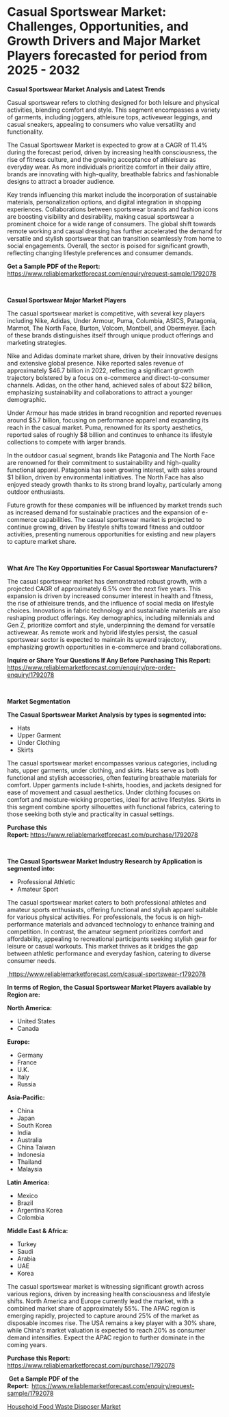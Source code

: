 <p><h1>Casual Sportswear Market: Challenges, Opportunities, and Growth Drivers and Major Market Players forecasted for period from 2025 - 2032</h1></p><p><strong>Casual Sportswear Market Analysis and Latest Trends</strong></p>
<p><p>Casual sportswear refers to clothing designed for both leisure and physical activities, blending comfort and style. This segment encompasses a variety of garments, including joggers, athleisure tops, activewear leggings, and casual sneakers, appealing to consumers who value versatility and functionality. </p><p>The Casual Sportswear Market is expected to grow at a CAGR of 11.4% during the forecast period, driven by increasing health consciousness, the rise of fitness culture, and the growing acceptance of athleisure as everyday wear. As more individuals prioritize comfort in their daily attire, brands are innovating with high-quality, breathable fabrics and fashionable designs to attract a broader audience. </p><p>Key trends influencing this market include the incorporation of sustainable materials, personalization options, and digital integration in shopping experiences. Collaborations between sportswear brands and fashion icons are boosting visibility and desirability, making casual sportswear a prominent choice for a wide range of consumers. The global shift towards remote working and casual dressing has further accelerated the demand for versatile and stylish sportswear that can transition seamlessly from home to social engagements. Overall, the sector is poised for significant growth, reflecting changing lifestyle preferences and consumer demands.</p></p>
<p><strong>Get a Sample PDF of the Report:&nbsp;</strong> <a href="https://www.reliablemarketforecast.com/enquiry/request-sample/1792078?utm_campaign=3176&utm_medium=2&utm_source=Github&utm_content=ia&utm_term=05042025&utm_id=casual-sportswear">https://www.reliablemarketforecast.com/enquiry/request-sample/1792078</a></p>
<p>&nbsp;</p>
<p><strong>Casual Sportswear Major Market Players</strong></p>
<p><p>The casual sportswear market is competitive, with several key players including Nike, Adidas, Under Armour, Puma, Columbia, ASICS, Patagonia, Marmot, The North Face, Burton, Volcom, Montbell, and Obermeyer. Each of these brands distinguishes itself through unique product offerings and marketing strategies.</p><p>Nike and Adidas dominate market share, driven by their innovative designs and extensive global presence. Nike reported sales revenue of approximately $46.7 billion in 2022, reflecting a significant growth trajectory bolstered by a focus on e-commerce and direct-to-consumer channels. Adidas, on the other hand, achieved sales of about $22 billion, emphasizing sustainability and collaborations to attract a younger demographic.</p><p>Under Armour has made strides in brand recognition and reported revenues around $5.7 billion, focusing on performance apparel and expanding its reach in the casual market. Puma, renowned for its sporty aesthetics, reported sales of roughly $8 billion and continues to enhance its lifestyle collections to compete with larger brands.</p><p>In the outdoor casual segment, brands like Patagonia and The North Face are renowned for their commitment to sustainability and high-quality functional apparel. Patagonia has seen growing interest, with sales around $1 billion, driven by environmental initiatives. The North Face has also enjoyed steady growth thanks to its strong brand loyalty, particularly among outdoor enthusiasts.</p><p>Future growth for these companies will be influenced by market trends such as increased demand for sustainable practices and the expansion of e-commerce capabilities. The casual sportswear market is projected to continue growing, driven by lifestyle shifts toward fitness and outdoor activities, presenting numerous opportunities for existing and new players to capture market share.</p></p>
<p>&nbsp;</p>
<p><strong>What Are The Key Opportunities For Casual Sportswear Manufacturers?</strong></p>
<p><p>The casual sportswear market has demonstrated robust growth, with a projected CAGR of approximately 6.5% over the next five years. This expansion is driven by increased consumer interest in health and fitness, the rise of athleisure trends, and the influence of social media on lifestyle choices. Innovations in fabric technology and sustainable materials are also reshaping product offerings. Key demographics, including millennials and Gen Z, prioritize comfort and style, underpinning the demand for versatile activewear. As remote work and hybrid lifestyles persist, the casual sportswear sector is expected to maintain its upward trajectory, emphasizing growth opportunities in e-commerce and brand collaborations.</p></p>
<p><strong>Inquire or Share Your Questions If Any Before Purchasing This Report:</strong> <a href="https://www.reliablemarketforecast.com/enquiry/pre-order-enquiry/1792078?utm_campaign=3176&utm_medium=2&utm_source=Github&utm_content=ia&utm_term=05042025&utm_id=casual-sportswear">https://www.reliablemarketforecast.com/enquiry/pre-order-enquiry/1792078</a></p>
<p>&nbsp;</p>
<p><strong>Market Segmentation</strong></p>
<p><strong>The Casual Sportswear Market Analysis by types is segmented into:</strong></p>
<p><ul><li>Hats</li><li>Upper Garment</li><li>Under Clothing</li><li>Skirts</li></ul></p>
<p><p>The casual sportswear market encompasses various categories, including hats, upper garments, under clothing, and skirts. Hats serve as both functional and stylish accessories, often featuring breathable materials for comfort. Upper garments include t-shirts, hoodies, and jackets designed for ease of movement and casual aesthetics. Under clothing focuses on comfort and moisture-wicking properties, ideal for active lifestyles. Skirts in this segment combine sporty silhouettes with functional fabrics, catering to those seeking both style and practicality in casual settings.</p></p>
<p><strong>Purchase this Report:&nbsp;</strong><a href="https://www.reliablemarketforecast.com/purchase/1792078?utm_campaign=3176&utm_medium=2&utm_source=Github&utm_content=ia&utm_term=05042025&utm_id=casual-sportswear">https://www.reliablemarketforecast.com/purchase/1792078</a></p>
<p>&nbsp;</p>
<p><strong>The Casual Sportswear Market Industry Research by Application is segmented into:</strong></p>
<p><ul><li>Professional Athletic</li><li>Amateur Sport</li></ul></p>
<p><p>The casual sportswear market caters to both professional athletes and amateur sports enthusiasts, offering functional and stylish apparel suitable for various physical activities. For professionals, the focus is on high-performance materials and advanced technology to enhance training and competition. In contrast, the amateur segment prioritizes comfort and affordability, appealing to recreational participants seeking stylish gear for leisure or casual workouts. This market thrives as it bridges the gap between athletic performance and everyday fashion, catering to diverse consumer needs.</p></p>
<p><a href="https://www.reliablemarketforecast.com/casual-sportswear-r1792078?utm_campaign=3176&utm_medium=2&utm_source=Github&utm_content=ia&utm_term=05042025&utm_id=casual-sportswear">&nbsp;https://www.reliablemarketforecast.com/casual-sportswear-r1792078</a></p>
<p><strong>In terms of Region, the Casual Sportswear Market Players available by Region are:</strong></p>
<p>
    <p> <strong> North America: </strong>
        <ul>
            <li>United States</li>
            <li>Canada</li>
        </ul>
        </p> 
    <p> <strong> Europe: </strong>
        <ul>
            <li>Germany</li>
            <li>France</li>
            <li>U.K.</li>
            <li>Italy</li>
            <li>Russia</li>
        </ul>
        </p> 
    <p> <strong> Asia-Pacific: </strong>
        <ul>
            <li>China</li>
            <li>Japan</li>
            <li>South Korea</li>
            <li>India</li>
            <li>Australia</li>
            <li>China Taiwan</li>
            <li>Indonesia</li>
            <li>Thailand</li>
            <li>Malaysia</li>
        </ul>
        </p> 
    <p> <strong> Latin America: </strong>
        <ul>
            <li>Mexico</li>
            <li>Brazil</li>
            <li>Argentina Korea</li>
            <li>Colombia</li>
        </ul>
        </p> 
    <p> <strong> Middle East & Africa: </strong>
        <ul>
            <li>Turkey</li>
            <li>Saudi</li>
            <li>Arabia</li>
            <li>UAE</li>
            <li>Korea</li>
        </ul>
    </p>
    </p>
<p><p>The casual sportswear market is witnessing significant growth across various regions, driven by increasing health consciousness and lifestyle shifts. North America and Europe currently lead the market, with a combined market share of approximately 55%. The APAC region is emerging rapidly, projected to capture around 25% of the market as disposable incomes rise. The USA remains a key player with a 30% share, while China's market valuation is expected to reach 20% as consumer demand intensifies. Expect the APAC region to further dominate in the coming years.</p></p>
<p><strong>Purchase this Report: </strong><a href="https://www.reliablemarketforecast.com/purchase/1792078?utm_campaign=3176&utm_medium=2&utm_source=Github&utm_content=ia&utm_term=05042025&utm_id=casual-sportswear">https://www.reliablemarketforecast.com/purchase/1792078</a></p>
<p>&nbsp;<strong>Get a Sample PDF of the Report:&nbsp;&nbsp;</strong><a href="https://www.reliablemarketforecast.com/enquiry/request-sample/1792078?utm_campaign=3176&utm_medium=2&utm_source=Github&utm_content=ia&utm_term=05042025&utm_id=casual-sportswear">https://www.reliablemarketforecast.com/enquiry/request-sample/1792078</a></p>
<p><strong></strong></p>
<p><p><a href="https://github.com/ijffseandy/Market-Research-Report-List-1/blob/main/household-food-waste-disposer-market.md?utm_campaign=3176&utm_medium=2&utm_source=Github&utm_content=ia&utm_term=05042025&utm_id=casual-sportswear">Household Food Waste Disposer Market</a></p></p>